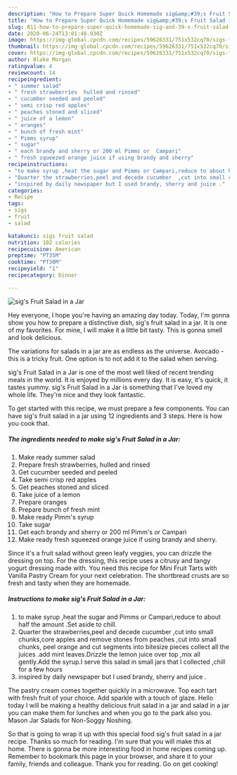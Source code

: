 ```yaml
---
description: "How to Prepare Super Quick Homemade sig&amp;#39;s Fruit Salad in a Jar"
title: "How to Prepare Super Quick Homemade sig&amp;#39;s Fruit Salad in a Jar"
slug: 811-how-to-prepare-super-quick-homemade-sig-and-39-s-fruit-salad-in-a-jar
date: 2020-06-24T13:01:48.930Z
image: https://img-global.cpcdn.com/recipes/59626331/751x532cq70/sigs-fruit-salad-in-a-jar-recipe-main-photo.jpg
thumbnail: https://img-global.cpcdn.com/recipes/59626331/751x532cq70/sigs-fruit-salad-in-a-jar-recipe-main-photo.jpg
cover: https://img-global.cpcdn.com/recipes/59626331/751x532cq70/sigs-fruit-salad-in-a-jar-recipe-main-photo.jpg
author: Blake Morgan
ratingvalue: 4
reviewcount: 14
recipeingredient:
- " summer salad"
- " fresh strawberries  hulled and rinsed"
- " cucumber seeded and peeled"
- " semi crisp red apples"
- " peaches stoned and sliced"
- " juice of a lemon"
- " oranges"
- " bunch of fresh mint"
- " Pimms syrup"
- " sugar"
- " each brandy and sherry or 200 ml Pimms or  Campari"
- " fresh squeezed orange juice if using brandy and sherry"
recipeinstructions:
- "to make syrup ,heat the sugar and Pimms or Campari,reduce to about half the amount .Set aside  to chill."
- "Quarter the strawberries,peel and decede cucumber  ,cut into small chunks,core apples and remove stones from peaches ,cut into small chunks, peel orange and cut segments into bitesize pieces collect all the juices .add mint leaves.Drizzle the lemon juice over top ,mix all gently.Add the syrup.I serve this salad in small jars that I collected ,chill for a few hours"
- "inspired by daily newspaper but I used brandy, sherry and juice ."
categories:
- Recipe
tags:
- sigs
- fruit
- salad

katakunci: sigs fruit salad 
nutrition: 102 calories
recipecuisine: American
preptime: "PT35M"
cooktime: "PT30M"
recipeyield: "1"
recipecategory: Dinner

---
```



![sig&#39;s Fruit Salad in a Jar](https://img-global.cpcdn.com/recipes/59626331/751x532cq70/sigs-fruit-salad-in-a-jar-recipe-main-photo.jpg)

Hey everyone, I hope you're having an amazing day today. Today, I'm gonna show you how to prepare a distinctive dish, sig&#39;s fruit salad in a jar. It is one of my favorites. For mine, I will make it a little bit tasty. This is gonna smell and look delicious.

The variations for salads in a jar are as endless as the universe. Avocado - this is a tricky fruit. One option is to not add it to the salad when serving.

sig&#39;s Fruit Salad in a Jar is one of the most well liked of recent trending meals in the world. It is enjoyed by millions every day. It is easy, it's quick, it tastes yummy. sig&#39;s Fruit Salad in a Jar is something that I've loved my whole life. They're nice and they look fantastic.


To get started with this recipe, we must prepare a few components. You can have sig&#39;s fruit salad in a jar using 12 ingredients and 3 steps. Here is how you cook that.

##### The ingredients needed to make sig&#39;s Fruit Salad in a Jar:

1. Make ready  summer salad
1. Prepare  fresh strawberries,  hulled and rinsed
1. Get  cucumber seeded and peeled
1. Take  semi crisp red apples
1. Get  peaches stoned and sliced
1. Take  juice of a lemon
1. Prepare  oranges
1. Prepare  bunch of fresh mint
1. Make ready  Pimm&#39;s syrup
1. Take  sugar
1. Get  each brandy and sherry or 200 ml Pimm&#39;s or  Campari
1. Make ready  fresh squeezed orange juice if using brandy and sherry.


Since it&#39;s a fruit salad without green leafy veggies, you can drizzle the dressing on top. For the dressing, this recipe uses a citrusy and tangy yogurt dressing made with. You need this recipe for Mini Fruit Tarts with Vanilla Pastry Cream for your next celebration. The shortbread crusts are so fresh and tasty when they are homemade. 

##### Instructions to make sig&#39;s Fruit Salad in a Jar:

1. to make syrup ,heat the sugar and Pimms or Campari,reduce to about half the amount .Set aside  to chill.
1. Quarter the strawberries,peel and decede cucumber  ,cut into small chunks,core apples and remove stones from peaches ,cut into small chunks, peel orange and cut segments into bitesize pieces collect all the juices .add mint leaves.Drizzle the lemon juice over top ,mix all gently.Add the syrup.I serve this salad in small jars that I collected ,chill for a few hours
1. inspired by daily newspaper but I used brandy, sherry and juice .


The pastry cream comes together quickly in a microwave. Top each tart with fresh fruit of your choice. Add sparkle with a touch of glaze. Hello today I will be making a healthy delicious fruit salad in a jar and salad in a jar you can make them for lunches and when you go to the park also you. Mason Jar Salads for Non-Soggy Noshing. 

So that is going to wrap it up with this special food sig&#39;s fruit salad in a jar recipe. Thanks so much for reading. I'm sure that you will make this at home. There is gonna be more interesting food in home recipes coming up. Remember to bookmark this page in your browser, and share it to your family, friends and colleague. Thank you for reading. Go on get cooking!
